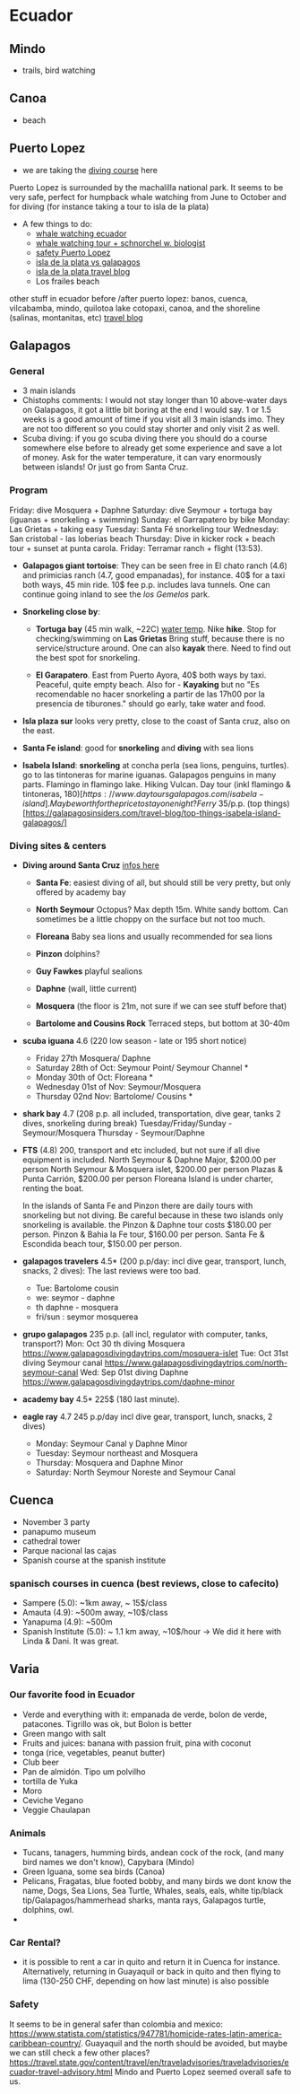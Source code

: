 # Ecuador

## Mindo
- trails, bird watching

## Canoa
- beach

## Puerto Lopez
- we are taking the [diving course](https://www.maresecuador.com/diving-safaris) here

Puerto Lopez is surrounded by the machalilla national park. It seems to be very safe, perfect for humpback whale watching from June to October and for diving (for instance taking a tour to isla de la plata)
- A few things to do:
    - [whale watching ecuador](https://www.voyagers.travel/blog/best-places-to-see-whales-ecuador)
    - [whale watching tour + schnorchel w. biologist](https://whalewatchingecuador.com/de/activity/70747/full-day-with-whales-ecuador-puerto-lopez)
    - [safety Puerto Lopez](https://www.reddit.com/r/ecuador/comments/uw5qqf/family_travel_safe_to_puerto_lopez/)
    - [isla de la plata vs galapagos](https://www.theguardian.com/travel/2010/nov/27/ecuador-wildlife-poor-mans-galapagos)
    - [isla de la plata travel blog](https://talesfromthelens.com/isla-de-la-plata-ecuador-bird-whale-watching/)
    - Los frailes beach
  
 
other stuff in ecuador before /after puerto lopez: banos, cuenca, vilcabamba, mindo, quilotoa lake cotopaxi, canoa, and the shoreline (salinas, montanitas, etc) [travel blog](https://velvetescape.com/ten-places-you-should-not-miss-in-ecuador/)

## Galapagos 

### General
- 3 main islands 
- Chistophs comments: I would not stay longer than 10 above-water days on Galapagos, it got a little bit boring at the end I would say. 1 or 1.5 weeks is a good amount of time if you visit all 3 main islands imo. They are not too different so you could stay shorter and only visit 2 as well.
- Scuba diving: if you go scuba diving there you should do a course somewhere else before to already get some experience and save a lot of money. Ask for the water temperature, it can vary enormously between islands! Or just go from Santa Cruz.

### Program 
Friday: dive Mosquera + Daphne
Saturday: dive Seymour + tortuga bay (iguanas + snorkeling + swimming)
Sunday: el Garrapatero by bike
Monday: Las Grietas + taking easy
Tuesday: Santa Fé snorkeling tour
Wednesday: San cristobal - las loberias beach
Thursday: Dive in kicker rock + beach tour + sunset at punta carola.
Friday: Terramar ranch + flight (13:53). 

- **Galapagos giant tortoise**: They can be seen free in El chato ranch (4.6) and primicias ranch (4.7, good empanadas), for instance. 40$ for a taxi both ways, 45 min ride. 10$ fee p.p. includes lava tunnels. One can continue going inland to see the *los Gemelos* park.

- **Snorkeling close by**:
	- **Tortuga bay** (45 min walk, ~22C) [water temp](https://www.surf-forecast.com/breaks/Tortuga-Bay-1/seatemp). Nike **hike**. Stop for checking/swimming on **Las Grietas** Bring stuff, because there is no service/structure around. One can also **kayak** there. Need to find out the best spot for snorkeling.
	
	- **El Garapatero**. East from Puerto Ayora, 40$ both ways by taxi. Peaceful, quite empty beach. Also for - **Kayaking** but no "Es recomendable no hacer snorkeling a partir de las 17h00 por la presencia de tiburones." should go early, take water and food.

- **Isla plaza sur** looks very pretty, close to the coast of Santa cruz, also  on the east. 

- **Santa Fe island**: good for **snorkeling** and **diving** with sea lions

- **Isabela Island**: **snorkeling** at concha perla (sea lions, penguins, turtles). go to las tintoneras for marine iguanas. Galapagos penguins in many parts. Flamingo in flamingo lake. Hiking Vulcan. Day tour (inkl flamingo & tintoneras, 180$)[https://www.daytoursgalapagos.com/isabela-island]. Maybe worth for the price to stay one night? Ferry ~35$/p.p.  (top things)[https://galapagosinsiders.com/travel-blog/top-things-isabela-island-galapagos/]
	
### Diving sites & centers
- **Diving around Santa Cruz** [infos here](https://academybaydiving.com/diving-the-galapagos/galapagos-dive-sites/)
	- **Santa Fe**: easiest diving of all, but should still be very pretty, but only offered by academy bay 
	- **North Seymour** Octopus? Max depth 15m. White sandy bottom. Can sometimes be a little choppy on the surface but not too much.
	- **Floreana** Baby sea lions and usually recommended for sea lions
	- **Pinzon** dolphins?
	- **Guy Fawkes** playful sealions
	
	- **Daphne** (wall, little current)
	- **Mosquera** (the floor is 21m, not sure if we can see stuff before that)
	- **Bartolome and Cousins Rock** Terraced steps, but bottom at 30-40m
	
- **scuba iguana** 4.6 (220 low season - late or 195 short notice)
	- Friday 27th Mosquera/ Daphne 
	- Saturday 28th of Oct: Seymour Point/ Seymour Channel *
	- Monday 30th of Oct: Floreana *
	- Wednesday 01st of Nov: Seymour/Mosquera
	- Thursday 02nd Nov: Bartolome/ Cousins * 

- **shark bay** 4.7 (208 p.p. all included, transportation, dive gear, tanks 2 dives, snorkeling during break)
	Tuesday/Friday/Sunday - Seymour/Mosquera 
	Thursday - Seymour/Daphne

- **FTS** (4.8) 200, transport and etc included, but not sure if all dive equipment is included.
	North Seymour & Daphne Major, $200.00 per person
	North Seymour & Mosquera islet, $200.00 per person
	Plazas & Punta Carrión, $200.00 per person
	Floreana Island is under charter, renting the boat.

	In the islands of Santa Fe and Pinzon there are daily tours with snorkeling but not diving. Be careful because in these two islands only snorkeling is available. the Pinzon & Daphne tour costs $180.00 per person.
	Pinzon & Bahia la Fe tour, $160.00 per person. Santa Fe & Escondida beach tour, $150.00 per person.

- **galapagos travelers** 4.5* (200 p.p/day: incl dive gear, transport, lunch, snacks, 2 dives): The last reviews were too bad. 
	- Tue: Bartolome cousin
	- we: seymor - daphne
	- th daphne - mosquera
	- fri/sun : seymor mosquerea
	
- **grupo galapagos** 235 p.p. (all incl, regulator with computer, tanks, transport?)
	Mon: Oct 30 th diving Mosquera https://www.galapagosdivingdaytrips.com/mosquera-islet
	Tue: Oct 31st diving Seymour canal https://www.galapagosdivingdaytrips.com/north-seymour-canal
	Wed: Sep 01st diving Daphne https://www.galapagosdivingdaytrips.com/daphne-minor
	
- **academy bay** 4.5* 225$ (180 last minute).

- **eagle ray** 4.7 245 p.p/day  incl dive gear, transport, lunch, snacks, 2 dives)
	- Monday: Seymour Canal y Daphne Minor 
	- Tuesday: Seymour northeast and Mosquera 
	- Thursday: Mosquera and Daphne Minor 
	- Saturday: North Seymour Noreste and Seymour Canal 

		
## Cuenca
- November 3 party
- panapumo museum
- cathedral tower
- Parque nacional las cajas
- Spanish course at the spanish institute


### spanisch courses in cuenca (best reviews, close to cafecito)
- Sampere (5.0): ~1km away, ~ 15$/class
- Amauta (4.9): ~500m away, ~10$/class
- Yanapuma (4.9): ~500m 
- Spanish Institute (5.0): ~ 1.1 km away, ~10$/hour -> We did it here with Linda & Dani. It was great. 


## Varia

### Our favorite food in Ecuador

- Verde and everything with it: empanada de verde, bolon de verde, patacones. Tigrillo was ok, but Bolon is better
- Green mango with salt
- Fruits and juices: banana with passion fruit, pina with coconut
- tonga (rice, vegetables, peanut butter)
- Club beer
- Pan de almidón. Tipo um polvilho
- tortilla de Yuka
- Moro
- Ceviche Vegano
- Veggie Chaulapan

### Animals
- Tucans, tanagers, humming birds, andean cock of the rock, (and many bird names we don't know), Capybara (Mindo)
- Green Iguana, some sea birds (Canoa)
- Pelicans, Fragatas, blue footed bobby, and many birds we dont know the name, Dogs, Sea Lions, Sea Turtle, Whales, seals, eals, white tip/black tip/Galapagos/hammerhead sharks, manta rays, Galapagos turtle, dolphins, owl.
- 
### Car Rental?

- it is possible to rent a car in quito and return it in Cuenca for instance. Alternatively, returning in Guayaquil or back in quito and then flying to lima (130-250 CHF, depending on how last minute) is also possible

### Safety

It seems to be in general safer than colombia and mexico: https://www.statista.com/statistics/947781/homicide-rates-latin-america-caribbean-country/. Guayaquil and the north should be avoided, but maybe we can still check a few other places? https://travel.state.gov/content/travel/en/traveladvisories/traveladvisories/ecuador-travel-advisory.html
Mindo and Puerto Lopez seemed overall safe to us.
